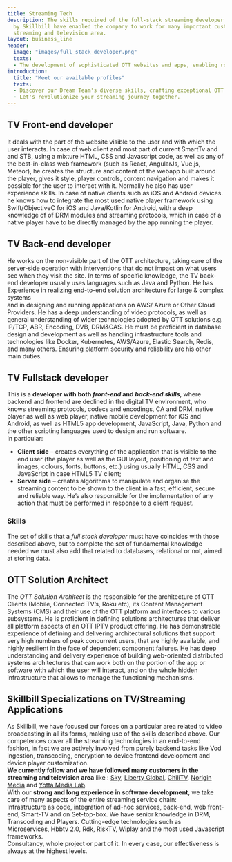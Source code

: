 ```yaml
---
title: Streaming Tech
description: The skills required of the full-stack streaming developer and possessed
  by Skillbill have enabled the company to work for many important customers in the
  streaming and television area.
layout: business_line
header:
  image: "images/full_stack_developer.png"
  texts:
  - The development of sophisticated OTT websites and apps, enabling robust user interaction across a wide range of devices, encompassing extensive TVod and AVod libraries, smart recommendations, content pushing, smooth streaming, network optimization, content encryption, and content abuse countermeasures, demands a highly diverse skill set found in the role of a full-stack streaming developer. This figure is distinct from front-end and back-end developers, who possess some overlapping competencies but look to the full-stack streaming developer as their guide and reference point.
introduction:
  title: "Meet our available profiles"
  texts:
  - Discover our Dream Team's diverse skills, crafting exceptional OTT websites and apps for an unforgettable user experience. 
  - Let's revolutionize your streaming journey together.
---
```


<section id="page">
  <div class="container">
    <h2>TV Front-end developer</h2>
    <p>
      It deals with the part of the website visible to the user and with
      which the user interacts. In case of web client and most part of
      current SmartTv and and STB, using a mixture HTML, CSS and
      Javascript code, as well as any of the best-in-class web framework
      (such as React, AngularJs, Vue.js, Meteor), he creates the structure
      and content of the webapp built around the player, gives it style,
      player controls, content navigation and makes it possible for the
      user to interact with it. Normally he also has user experience
      skills. In case of native clients such as iOS and Android devices.
      he knows how to integrate the most used native player framework
      using Swift/ObjectiveC for iOS and Java/Kotlin for Android, with a
      deep knowledge of of DRM modules and streaming protocols, which in
      case of a native player have to be directly managed by the app
      running the player.
    </p>
    <h2>TV Back-end developer</h2>
    <p>
      He works on the non-visible part of the OTT architecture, taking
      care of the server-side operation with interventions that do not
      impact on what users see when they visit the site. In terms of
      specific knowledge, the TV back-end developer usually uses languages
      such as Java and Python. He has Experience in realizing end-to-end
      solution architecture for large &amp; complex systems<br />and in
      designing and running applications on AWS/ Azure or Other Cloud
      Providers. He has a deep understanding of video protocols, as well
      as general understanding of wider technologies adopted by OTT
      solutions e.g. IP/TCP, ABR, Encoding, DVB, DRM&amp;CAS. He must be
      proficient in database design and development as well as handling
      infrastructure tools and technologies like Docker, Kubernetes,
      AWS/Azure, Elastic Search, Redis, and many others. Ensuring platform
      security and reliability are his other main duties.
    </p>
    <h2>TV Fullstack developer</h2>
    <p>
      This is a
      <strong
        >developer with both <em>front-end</em> and <em>back-end</em>
        <em>skills</em></strong
      >, where backend and frontend are declined in the digital TV
      environment, who knows streaming protocols, codecs and encodings, CA
      and DRM, native player as well as web player, native mobile
      development for iOS and Android, as well as HTML5 app development,
      JavaScript, Java, Python and the other scripting languages used to
      design and run software.<br />In particular:
    </p>
    <ul>
      <li>
        <strong>Client side</strong> – creates everything of the
        application that is visible to the end user (the player as well as
        the GUI layout, positioning of text and images, colours, fonts,
        buttons, etc.) using usually HTML, CSS and JavaScript in case
        HTML5 TV client;
      </li>
      <li>
        <strong>Server side</strong> – creates algorithms to manipulate
        and organise the streaming content to be shown to the client in a
        fast, efficient, secure and reliable way. He’s also responsible
        for the implementation of any action that must be performed in
        response to a client request.
      </li>
    </ul>
    <h3>Skills</h3>
    <p>
      The set of skills that a <em>full stack developer</em> must have
      coincides with those described above, but to complete the set of
      fundamental knowledge needed we must also add that related to
      databases, relational or not, aimed at storing data.
    </p>
    <h2>OTT Solution Architect</h2>
    <p>
      The <em>OTT Solution Architect</em> is the responsible for the
      architecture of OTT Clients (Mobile, Connected TV’s, Roku etc), its
      Content Management Systems (CMS) and their use of the OTT platform
      and interfaces to various subsystems. He is proficient in defining
      solutions architectures that deliver all platform aspects of an OTT
      IPTV product offering. He has demonstrable experience of defining
      and delivering architectural solutions that support very high
      numbers of peak concurrent users, that are highly available, and
      highly resilient in the face of dependent component failures. He has
      deep understanding and delivery experience of building web-oriented
      distributed systems architectures that can work both on the portion
      of the app or software with which the user will interact, and on the
      whole hidden infrastructure that allows to manage the functioning
      mechanisms.
    </p>
    <h2>Skillbill Specializations on TV/Streaming Applications</h2>
    <p>
      As Skillbill, we have focused our forces on a particular area
      related to video broadcasting in all its forms, making use of the
      skills described above. Our competences cover all the streaming
      technologies in an end-to-end fashion, in fact we are actively
      involved from purely backend tasks like Vod ingestion, transcoding,
      encryption to device frontend development and device player
      customization.<br /><strong
        >We currently follow and we have followed many customers in the
        streaming and television area</strong
      >
      like : <a href="https://www.sky.it/" target="_blank">Sky</a>,
      <a href="https://www.libertyglobal.com/" target="_blank"
        >Liberty Global</a
      >, <a href="https://it.chili.com/" target="_blank">ChiliTV</a>,
      <a href="https://noriginmedia.com/" target="_blank"
        >Norigin Media</a
      >
      and
      <a href="https://www.yottamedialabs.com/" target="_blank"
        >Yotta Media Lab</a
      >.<br />With our
      <strong>strong and long experience in software development</strong>,
      we take care of many aspects of the entire streaming service
      chain:<br />Infrastructure as code, integration of ad-hoc services,
      back-end, web front-end, Smart-TV and on Set-top-box. We have senior
      knowledge in DRM, Transcoding and Players. Cutting-edge technologies
      such as Microservices, Hbbtv 2.0, Rdk, RiskTV, Wiplay and the most
      used Javascript frameworks.<br />Consultancy, whole project or part
      of it. In every case, our effectiveness is always at the highest
      levels.
    </p>
  </div>
</section>

